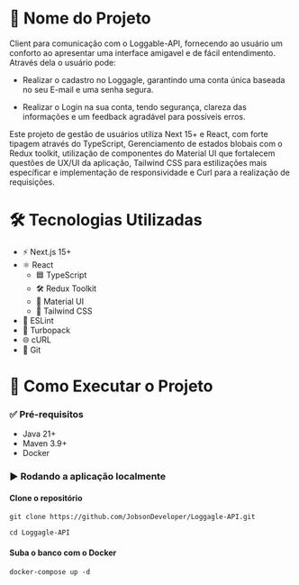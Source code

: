 # 📌 Nome do Projeto

Client para comunicação com o Loggable-API, fornecendo ao usuário um conforto ao apresentar uma interface amigavel e de fácil entendimento.
Através dela o usuário pode:
- Realizar o cadastro no Loggagle, garantindo uma conta única baseada no seu E-mail e uma senha segura.
  
- Realizar o Login na sua conta, tendo segurança, clareza das informações e um feedback agradável para possíveis erros.

Este projeto de gestão de usuários utiliza Next 15+ e React, com forte tipagem através do TypeScript, Gerenciamento de estados blobais com o Redux toolkit, utilização de componentes do Material UI que fortalecem questões de UX/UI da aplicação, Tailwind CSS para estilizações mais específicar e implementação de responsividade e Curl para a realização de requisições.

# 🛠️ Tecnologias Utilizadas
- ⚡ Next.js 15+
- ⚛️ React
  - 🟦 TypeScript
  - 🛠️ Redux Toolkit
  - 🎨 Material UI
  - 🌈 Tailwind CSS
- 📏 ESLint
- 🚀 Turbopack
- 🌐 cURL
- 🧩 Git

# 🚀 Como Executar o Projeto
### ✅ Pré-requisitos
- Java 21+
- Maven 3.9+
- Docker

### ▶️ Rodando a aplicação localmente
#### Clone o repositório
```
git clone https://github.com/JobsonDeveloper/Loggagle-API.git
```
```
cd Loggagle-API
```

#### Suba o banco com o Docker
```
docker-compose up -d
```